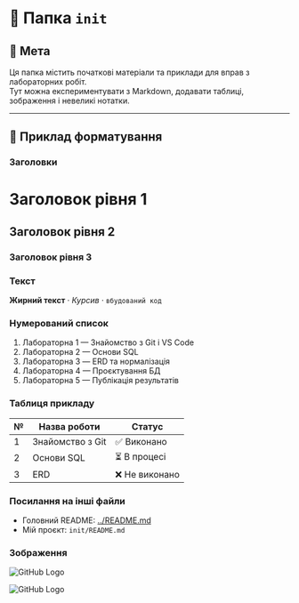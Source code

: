 # 📂 Папка `init`

## 🔎 Мета
Ця папка містить початкові матеріали та приклади для вправ з лабораторних робіт.  
Тут можна експериментувати з Markdown, додавати таблиці, зображення і невеликі нотатки.

---

## 🧾 Приклад форматування

### Заголовки
# Заголовок рівня 1  
## Заголовок рівня 2  
### Заголовок рівня 3

### Текст
**Жирний текст** · *Курсив* · `вбудований код`

### Нумерований список 
1. Лабораторна 1 — Знайомство з Git і VS Code
2. Лабораторна 2 — Основи SQL
3. Лабораторна 3 — ERD та нормалізація
4. Лабораторна 4 — Проєктування БД
5. Лабораторна 5 — Публікація результатів

### Таблиця прикладу 
| № | Назва роботи                 | Статус       |
|---|------------------------------|--------------|
| 1 | Знайомство з Git             | ✅ Виконано   |
| 2 | Основи SQL                   | ⏳ В процесі  |
| 3 | ERD                          | ❌ Не виконано|

### Посилання на інші файли
- Головний README: [../README.md](../README.md)
- Мій проєкт: `init/README.md`

### Зображення 
![GitHub Logo](https://github.githubassets.com/images/modules/logos_page/GitHub-Mark.png)

![GitHub Logo](https://miro.medium.com/v2/1*JLYlSLSK8-AZo8gt9UdYqA.jpeg)




